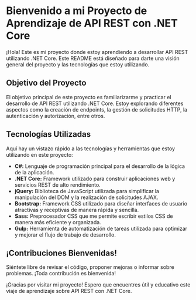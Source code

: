 # Bienvenido a mi Proyecto de Aprendizaje de API REST con .NET Core

¡Hola! Este es mi proyecto donde estoy aprendiendo a desarrollar API REST utilizando .NET Core. Este README está diseñado para darte una visión general del proyecto y las tecnologías que estoy utilizando.

## Objetivo del Proyecto

El objetivo principal de este proyecto es familiarizarme y practicar el desarrollo de API REST utilizando .NET Core. Estoy explorando diferentes aspectos como la creación de endpoints, la gestión de solicitudes HTTP, la autenticación y autorización, entre otros.

## Tecnologías Utilizadas

Aquí hay un vistazo rápido a las tecnologías y herramientas que estoy utilizando en este proyecto:

- **C#:** Lenguaje de programación principal para el desarrollo de la lógica de la aplicación.
- **.NET Core:** Framework utilizado para construir aplicaciones web y servicios REST de alto rendimiento.
- **jQuery:** Biblioteca de JavaScript utilizada para simplificar la manipulación del DOM y la realización de solicitudes AJAX.
- **Bootstrap:** Framework CSS utilizado para diseñar interfaces de usuario atractivas y receptivas de manera rápida y sencilla.
- **Sass:** Preprocesador CSS que me permite escribir estilos CSS de manera más eficiente y organizada.
- **Gulp:** Herramienta de automatización de tareas utilizada para optimizar y mejorar el flujo de trabajo de desarrollo.

## ¡Contribuciones Bienvenidas!

Siéntete libre de revisar el código, proponer mejoras o informar sobre problemas. ¡Toda contribución es bienvenida!

¡Gracias por visitar mi proyecto! Espero que encuentres útil y educativo este viaje de aprendizaje sobre API REST con .NET Core.
